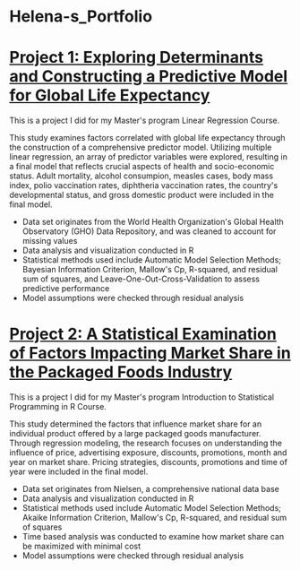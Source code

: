 # Helena-s_Portfolio

# [Project 1: Exploring Determinants and Constructing a Predictive Model for Global Life Expectancy](https://github.com/HelenaBlumenau/Helena-s_Portfolio/blob/main/Global%20Life%20Expectancy%20Predictive%20Model.pdf)

This is a project I did for my Master's program Linear Regression Course.

This study examines factors correlated with global life expectancy through the construction of a comprehensive predictor model. Utilizing multiple linear regression, an array of predictor variables were explored, resulting in a final model that reflects crucial aspects of health and socio-economic status. Adult mortality, alcohol consumpion, measles cases, body mass index, polio vaccination rates, diphtheria vaccination rates, the country's developmental status, and gross domestic product were included in the final model. 

* Data set originates from the World Health Organization's Global Health Observatory (GHO) Data Repository, and was cleaned to account for missing values
* Data analysis and visualization conducted in R
* Statistical methods used include Automatic Model Selection Methods; Bayesian Information Criterion, Mallow's Cp, R-squared, and residual sum of squares, and Leave-One-Out-Cross-Validation to assess predictive performance
* Model assumptions were checked through residual analysis


# [Project 2: A Statistical Examination of Factors Impacting Market Share in the Packaged Foods Industry](https://github.com/HelenaBlumenau/Helena-s_Portfolio/blob/main/Statistical%20Examination%20of%20Factors%20Impacting%20Market%20Share.pdf)

This is a project I did for my Master's program Introduction to Statistical Programming in R Course.

This study determined the factors that influence market share for an individual product offered by a large packaged goods manufacturer. Through regression modeling, the research focuses on understanding the influence of price, advertising exposure, discounts, promotions, month and year on market share. Pricing strategies, discounts, promotions and time of year were included in the final model.

* Data set originates from Nielsen, a comprehensive national data base
* Data analysis and visualization conducted in R
* Statistical methods used include Automatic Model Selection Methods; Akaike Information Criterion, Mallow's Cp, R-squared, and residual sum of squares
* Time based analysis was conducted to examine how market share can be maximized with minimal cost
* Model assumptions were checked through residual analysis




